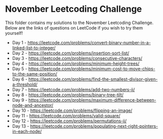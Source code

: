 # November Leetcoding Challenge

This folder contains my solutions to the November Leetcoding Challenge. Below are the links of questions on LeetCode if you wish to try them yourself!

* Day 1 - https://leetcode.com/problems/convert-binary-number-in-a-linked-list-to-integer/
* Day 2 - https://leetcode.com/problems/insertion-sort-list/
* Day 3 - https://leetcode.com/problems/consecutive-characters/
* Day 4 - https://leetcode.com/problems/minimum-height-trees/
* Day 5 - https://leetcode.com/problems/minimum-cost-to-move-chips-to-the-same-position/
* Day 6 - https://leetcode.com/problems/find-the-smallest-divisor-given-a-threshold/
* Day 7 - https://leetcode.com/problems/add-two-numbers-ii/
* Day 8 - https://leetcode.com/problems/binary-tree-tilt/
* Day 9 - https://leetcode.com/problems/maximum-difference-between-node-and-ancestor/
* Day 10 - https://leetcode.com/problems/flipping-an-image/
* Day 11 - https://leetcode.com/problems/valid-square/
* Day 12 - https://leetcode.com/problems/permutations-ii/
* Day 13 - https://leetcode.com/problems/populating-next-right-pointers-in-each-node/
